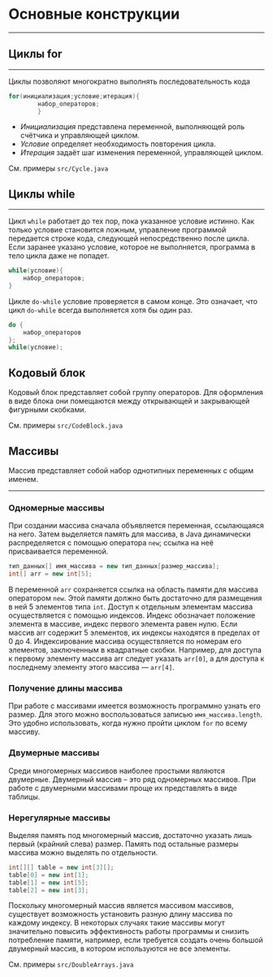 # Основные конструкции

***

## Циклы for

***
Циклы позволяют многократно выполнять последовательность кода

```java
for(инициализация;условие;итерация){
        набор_операторов;
        }
```

- _Инициализация_ представлена переменной, выполняющей роль счётчика и управляющей циклом.
- _Условие_ определяет необходимость повторения цикла.
- _Итерация_ задаёт шаг изменения переменной, управляющей циклом.

См. примеры `src/Cycle.java`

## Циклы while
***

Цикл `while` работает до тех пор, пока указанное условие истинно. Как только условие становится ложным, управление
программой передается строке кода, следующей непосредственно после цикла. Если заранее указано условие, которое не
выполняется, программа в тело цикла даже не попадет.

```java
while(условие){
    набор_операторов;
}
```

Цикле `do-while` условие проверяется в самом конце. Это означает, что цикл `do-while` всегда выполняется хотя бы один
раз.

```java
do {
    набор_операторов
};
while(условие);
```

## Кодовый блок
Кодовый блок представляет собой группу операторов. Для оформления в виде блока они помещаются между открывающей и
закрывающей фигурными скобками.

См. примеры `src/CodeBlock.java`

## Массивы
Массив представляет собой набор однотипных переменных с общим именем.
***
### Одномерные массивы
При создании массива сначала объявляется переменная, ссылающаяся на него.  Затем выделяется память для массива, 
в Java динамически распределяется с помощью оператора `new`; ссылка на неё присваивается переменной.
```java
тип_данных[] имя_массива = new тип_данных[размер_массива];
int[] arr = new int[5];
```

В переменной `arr` сохраняется ссылка на область памяти для массива оператором `new`. Этой памяти должно быть достаточно 
для размещения в ней 5 элементов типа `int`. Доступ к отдельным элементам массива осуществляется с помощью индексов. 
Индекс обозначает положение элемента в массиве, индекс первого элемента равен нулю. Если массив arr содержит 5 элементов, 
их индексы находятся в пределах от 0 до 4. Индексирование массива осуществляется по номерам его элементов, заключенным 
в квадратные скобки. Например, для доступа к первому элементу массива arr следует указать `arr[0]`, а для доступа к 
последнему элементу этого массива — `arr[4]`.

### Получение длины массива
При работе с массивами имеется возможность программно узнать его размер. Для этого можно воспользоваться записью
`имя_массива.length`. Это удобно использовать, когда нужно пройти циклом `for` по всему массиву.

### Двумерные массивы
Среди многомерных массивов наиболее простыми являются двумерные. Двумерный массив – это ряд одномерных массивов. 
При работе с двумерными массивами проще их представлять в виде таблицы.

### Нерегулярные массивы
Выделяя память под многомерный массив, достаточно указать лишь первый (крайний слева) размер. Память под остальные 
размеры массива можно выделять по отдельности.

```java
int[][] table = new int[3][];
table[0] = new int[1];
table[1] = new int[5];
table[2] = new int[3];
```

Поскольку многомерный массив является массивом массивов, существует возможность установить разную длину массива по 
каждому индексу. В некоторых случаях такие массивы могут значительно повысить эффективность работы программы и снизить 
потребление памяти, например, если требуется создать очень большой двумерный массив, в котором используются не все элементы.

См. примеры `src/DoubleArrays.java`
